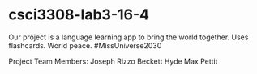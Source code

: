 # csci3308-lab3-16-4

Our project is a language learning app to bring the world together. Uses flashcards.
World peace. #MissUniverse2030

Project Team Members:
Joseph Rizzo
Beckett Hyde
Max Pettit
